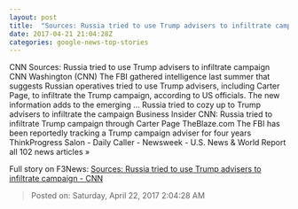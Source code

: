 ```yaml
---
layout: post
title:  "Sources: Russia tried to use Trump advisers to infiltrate campaign - CNN"
date: 2017-04-21 21:04:28Z
categories: google-news-top-stories
---
```


CNN Sources: Russia tried to use Trump advisers to infiltrate campaign CNN Washington (CNN) The FBI gathered intelligence last summer that suggests Russian operatives tried to use Trump advisers, including Carter Page, to infiltrate the Trump campaign, according to US officials. The new information adds to the emerging ... Russia tried to cozy up to Trump advisers to infiltrate the campaign Business Insider CNN: Russia tried to infiltrate Trump campaign through Carter Page TheBlaze.com The FBI has been reportedly tracking a Trump campaign adviser for four years ThinkProgress Salon - Daily Caller - Newsweek - U.S. News & World Report all 102 news articles »


Full story on F3News: [Sources: Russia tried to use Trump advisers to infiltrate campaign - CNN](http://www.f3nws.com/n/NFFvq)

> Posted on: Saturday, April 22, 2017 2:04:28 AM
